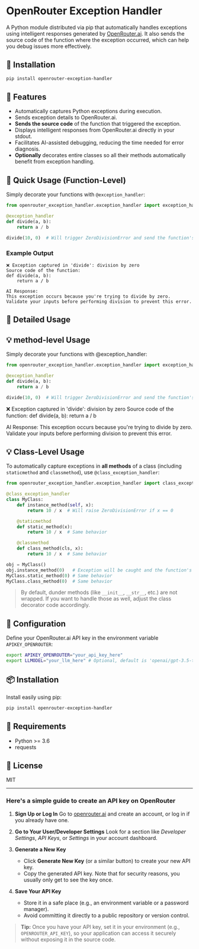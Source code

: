 # OpenRouter Exception Handler

A Python module distributed via pip that automatically handles exceptions using intelligent responses generated by [OpenRouter.ai](https://openrouter.ai/). It also sends the source code of the function where the exception occurred, which can help you debug issues more effectively.

## 🚀 Installation

```bash
pip install openrouter-exception-handler
```

## 📌 Features

- Automatically captures Python exceptions during execution.
- Sends exception details to OpenRouter.ai.
- **Sends the source code** of the function that triggered the exception.
- Displays intelligent responses from OpenRouter.ai directly in your stdout.
- Facilitates AI-assisted debugging, reducing the time needed for error diagnosis.
- **Optionally** decorates entire classes so all their methods automatically benefit from exception handling.

## 🔧 Quick Usage (Function-Level)

Simply decorate your functions with `@exception_handler`:

```python
from openrouter_exception_handler.exception_handler import exception_handler

@exception_handler
def divide(a, b):
    return a / b

divide(10, 0)  # Will trigger ZeroDivisionError and send the function's source code along with the error.
```

### Example Output

```
❌ Exception captured in 'divide': division by zero
Source code of the function:
def divide(a, b):
    return a / b

AI Response:
This exception occurs because you're trying to divide by zero.
Validate your inputs before performing division to prevent this error.
```

## 📜 Detailed Usage
## 💡 method-level Usage

Simply decorate your functions with @exception_handler:
```python
from openrouter_exception_handler.exception_handler import exception_handler

@exception_handler
def divide(a, b):
    return a / b

divide(10, 0)  # Will trigger ZeroDivisionError and send the function's source code along with the error.
```
❌ Exception captured in 'divide': division by zero
Source code of the function:
def divide(a, b):
    return a / b

AI Response:
This exception occurs because you're trying to divide by zero.
Validate your inputs before performing division to prevent this error.

## 💡 Class-Level Usage

To automatically capture exceptions in **all methods** of a class (including `staticmethod` and `classmethod`), use `@class_exception_handler`:

```python
from openrouter_exception_handler.exception_handler import class_exception_handler

@class_exception_handler
class MyClass:
    def instance_method(self, x):
        return 10 / x  # Will raise ZeroDivisionError if x == 0

    @staticmethod
    def static_method(x):
        return 10 / x  # Same behavior

    @classmethod
    def class_method(cls, x):
        return 10 / x  # Same behavior

obj = MyClass()
obj.instance_method(0)   # Exception will be caught and the function's source code will be sent.
MyClass.static_method(0) # Same behavior
MyClass.class_method(0)  # Same behavior
```

> By default, dunder methods (like `__init__`, `__str__`, etc.) are not wrapped. If you want to handle those as well, adjust the class decorator code accordingly.

## 🔑 Configuration

Define your OpenRouter.ai API key in the environment variable `APIKEY_OPENROUTER`:

```bash
export APIKEY_OPENROUTER="your_api_key_here"
export LLMODEL="your_llm_here" # Optional, default is 'openai/gpt-3.5-turbo'
```

## 📦 Installation

Install easily using pip:

```bash
pip install openrouter-exception-handler
```

## 📌 Requirements

- Python >= 3.6
- requests

## 📄 License

MIT

---

### Here's a simple guide to create an API key on OpenRouter

1. **Sign Up or Log In**
   Go to [openrouter.ai](https://openrouter.ai/) and create an account, or log in if you already have one.

2. **Go to Your User/Developer Settings**
   Look for a section like *Developer Settings*, *API Keys*, or *Settings* in your account dashboard.

3. **Generate a New Key**
   - Click **Generate New Key** (or a similar button) to create your new API key.
   - Copy the generated API key. Note that for security reasons, you usually only get to see the key once.

4. **Save Your API Key**
   - Store it in a safe place (e.g., an environment variable or a password manager).
   - Avoid committing it directly to a public repository or version control.

> **Tip:** Once you have your API key, set it in your environment (e.g., `OPENROUTER_API_KEY`), so your application can access it securely without exposing it in the source code.